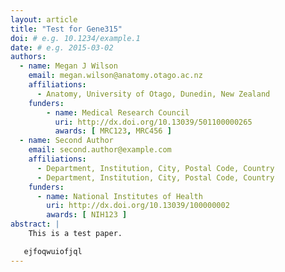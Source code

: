 ```yaml
---
layout: article
title: "Test for Gene315"
doi: # e.g. 10.1234/example.1
date: # e.g. 2015-03-02
authors:
  - name: Megan J Wilson
    email: megan.wilson@anatomy.otago.ac.nz
    affiliations:
      - Anatomy, University of Otago, Dunedin, New Zealand
    funders:
        - name: Medical Research Council
          uri: http://dx.doi.org/10.13039/501100000265
          awards: [ MRC123, MRC456 ]
  - name: Second Author
    email: second.author@example.com
    affiliations:
      - Department, Institution, City, Postal Code, Country
      - Department, Institution, City, Postal Code, Country
    funders:
      - name: National Institutes of Health
        uri: http://dx.doi.org/10.13039/100000002
        awards: [ NIH123 ]
abstract: |
    This is a test paper.

   ejfoqwuiofjql
---
```


